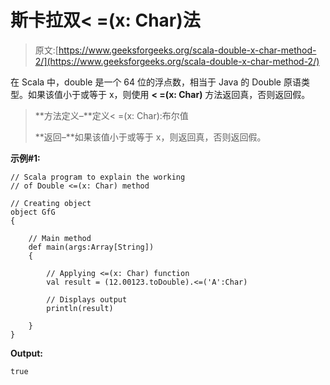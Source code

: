# 斯卡拉双< =(x: Char)法

> 原文:[https://www.geeksforgeeks.org/scala-double-x-char-method-2/](https://www.geeksforgeeks.org/scala-double-x-char-method-2/)

在 Scala 中，double 是一个 64 位的浮点数，相当于 Java 的 Double 原语类型。如果该值小于或等于 x，则使用 **< =(x: Char)** 方法返回真，否则返回假。

> **方法定义–**定义< =(x: Char):布尔值
> 
> **返回–**如果该值小于或等于 x，则返回真，否则返回假。

**示例#1:**

```
// Scala program to explain the working 
// of Double <=(x: Char) method

// Creating object
object GfG
{ 

    // Main method
    def main(args:Array[String])
    {

        // Applying <=(x: Char) function
        val result = (12.00123.toDouble).<=('A':Char)

        // Displays output
        println(result)

    }
} 
```

**Output:**

```
true

```